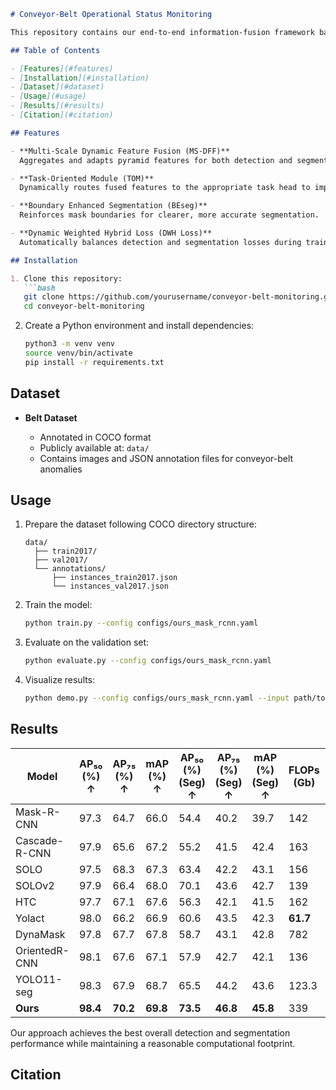 

````markdown
# Conveyor-Belt Operational Status Monitoring

This repository contains our end-to-end information-fusion framework based on Mask R-CNN for joint detection and segmentation of conveyor-belt operating states. We integrate three novel modules—MS-DFF, TOM, and BEseg—along with a Dynamic Weighted Hybrid Loss to deliver superior performance in challenging industrial scenarios with widely varying object scales.

## Table of Contents

- [Features](#features)  
- [Installation](#installation)  
- [Dataset](#dataset)  
- [Usage](#usage)  
- [Results](#results)  
- [Citation](#citation)  

## Features

- **Multi-Scale Dynamic Feature Fusion (MS-DFF)**  
  Aggregates and adapts pyramid features for both detection and segmentation in one unified backbone.

- **Task-Oriented Module (TOM)**  
  Dynamically routes fused features to the appropriate task head to improve multi-task collaboration.

- **Boundary Enhanced Segmentation (BEseg)**  
  Reinforces mask boundaries for clearer, more accurate segmentation.

- **Dynamic Weighted Hybrid Loss (DWH Loss)**  
  Automatically balances detection and segmentation losses during training.

## Installation

1. Clone this repository:  
   ```bash
   git clone https://github.com/yourusername/conveyor-belt-monitoring.git
   cd conveyor-belt-monitoring
````

2. Create a Python environment and install dependencies:

   ```bash
   python3 -m venv venv
   source venv/bin/activate
   pip install -r requirements.txt
   ```

## Dataset

* **Belt Dataset**

  * Annotated in COCO format
  * Publicly available at: `data/`
  * Contains images and JSON annotation files for conveyor-belt anomalies

## Usage

1. Prepare the dataset following COCO directory structure:

   ```
   data/
     ├── train2017/
     ├── val2017/
     └── annotations/
         ├── instances_train2017.json
         └── instances_val2017.json
   ```
2. Train the model:

   ```bash
   python train.py --config configs/ours_mask_rcnn.yaml
   ```
3. Evaluate on the validation set:

   ```bash
   python evaluate.py --config configs/ours_mask_rcnn.yaml
   ```
4. Visualize results:

   ```bash
   python demo.py --config configs/ours_mask_rcnn.yaml --input path/to/image.jpg
   ```

## Results

| Model         | AP₅₀ (%) ↑ | AP₇₅ (%) ↑ | mAP (%) ↑ | AP₅₀ (%) (Seg) ↑ | AP₇₅ (%) (Seg) ↑ | mAP (%) (Seg) ↑ | FLOPs (Gb) | Params (Mb) |
| ------------- | ---------- | ---------- | --------- | ---------------- | ---------------- | --------------- | ---------- | ----------- |
| Mask-R-CNN    | 97.3       | 64.7       | 66.0      | 54.4             | 40.2             | 39.7            | 142        | 43.99       |
| Cascade-R-CNN | 97.9       | 65.6       | 67.2      | 55.2             | 41.5             | 42.4            | 163        | 77.03       |
| SOLO          | 97.5       | 68.3       | 67.3      | 63.4             | 42.2             | 43.1            | 156        | 36.13       |
| SOLOv2        | 97.9       | 66.4       | 68.0      | 70.1             | 43.6             | 42.7            | 139        | 46.24       |
| HTC           | 97.7       | 67.1       | 67.6      | 56.3             | 42.1             | 41.5            | 162        | 79.97       |
| Yolact        | 98.0       | 66.2       | 66.9      | 60.6             | 43.5             | 42.3            | **61.7**   | 34.75       |
| DynaMask      | 97.8       | 67.7       | 67.8      | 58.7             | 43.1             | 42.8            | 782        | 56.3        |
| OrientedR-CNN | 98.1       | 67.6       | 67.1      | 57.9             | 42.7             | 42.1            | 136        | 51.7        |
| YOLO11-seg    | 98.3       | 67.9       | 68.7      | 65.5             | 44.2             | 43.6            | 123.3      | **22.4**    |
| **Ours**      | **98.4**   | **70.2**   | **69.8**  | **73.5**         | **46.8**         | **45.8**        | 339        | 63.72       |

Our approach achieves the best overall detection and segmentation performance while maintaining a reasonable computational footprint.

## Citation

